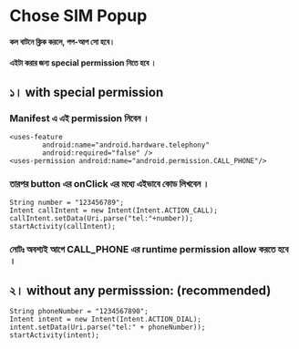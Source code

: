 # Chose SIM Popup


#### কল বাটনে ক্লিক করলে, পপ-আপ সো হবে।

#### এইটা করার জন্য special permission নিতে হবে । 

## ১। with special permission
### Manifest এ এই permission নিবেন । 

```
<uses-feature
        android:name="android.hardware.telephony"
        android:required="false" />
<uses-permission android:name="android.permission.CALL_PHONE"/>
```
    
### তারপর button এর onClick এর মধ্যে এইভাবে কোড লিখবেন । 

```
String number = "123456789";
Intent callIntent = new Intent(Intent.ACTION_CALL);
callIntent.setData(Uri.parse("tel:"+number));
startActivity(callIntent);
```
            
### নোটঃ অবশ্যই আগে CALL_PHONE এর runtime permission allow করতে হবে । 


## ২। without any permisssion: (recommended)

```
String phoneNumber = "1234567890";
Intent intent = new Intent(Intent.ACTION_DIAL);
intent.setData(Uri.parse("tel:" + phoneNumber));
startActivity(intent);
```

